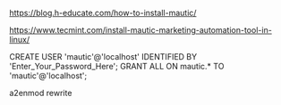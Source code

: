 https://blog.h-educate.com/how-to-install-mautic/

https://www.tecmint.com/install-mautic-marketing-automation-tool-in-linux/

CREATE USER 'mautic'@'localhost' IDENTIFIED BY 'Enter_Your_Password_Here';
GRANT ALL ON mautic.* TO 'mautic'@'localhost';

a2enmod rewrite
